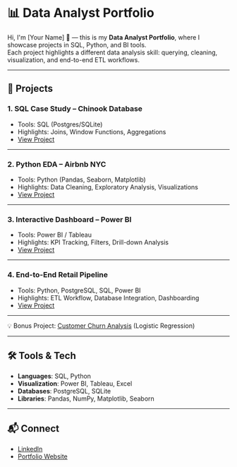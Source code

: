 # 📊 Data Analyst Portfolio

Hi, I'm [Your Name] 👋 — this is my **Data Analyst Portfolio**, where I showcase projects in SQL, Python, and BI tools.  
Each project highlights a different data analysis skill: querying, cleaning, visualization, and end-to-end ETL workflows.  

---

## 🚀 Projects

### 1. SQL Case Study – Chinook Database
- Tools: SQL (Postgres/SQLite)
- Highlights: Joins, Window Functions, Aggregations
- [View Project](01-SQL-Chinook/README.md)

---

### 2. Python EDA – Airbnb NYC
- Tools: Python (Pandas, Seaborn, Matplotlib)
- Highlights: Data Cleaning, Exploratory Analysis, Visualizations
- [View Project](02-Python-Airbnb-EDA/README.md)

---

### 3. Interactive Dashboard – Power BI
- Tools: Power BI / Tableau
- Highlights: KPI Tracking, Filters, Drill-down Analysis
- [View Project](03-Dashboard-PowerBI/README.md)

---

### 4. End-to-End Retail Pipeline
- Tools: Python, PostgreSQL, SQL, Power BI
- Highlights: ETL Workflow, Database Integration, Dashboarding
- [View Project](04-ETL-Pipeline-Retail/README.md)

---

💡 Bonus Project: [Customer Churn Analysis](https://www.kaggle.com/blastchar/telco-customer-churn) (Logistic Regression)

---

## 🛠️ Tools & Tech
- **Languages**: SQL, Python  
- **Visualization**: Power BI, Tableau, Excel  
- **Databases**: PostgreSQL, SQLite  
- **Libraries**: Pandas, NumPy, Matplotlib, Seaborn  

---

## 📬 Connect
- [LinkedIn](https://linkedin.com/in/yourprofile)  
- [Portfolio Website](https://yourusername.github.io)  
